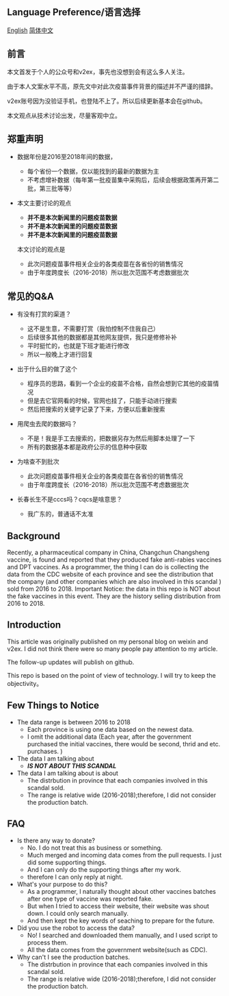 ## Language Preference/语言选择
[English](##Background)
[简体中文](##前言)
## 前言
本文首发于个人的公众号和v2ex，事先也没想到会有这么多人关注。

由于本人文案水平不高，原先文中对此次疫苗事件背景的描述并不严谨的措辞。

v2ex账号因为没验证手机，也登陆不上了。所以后续更新基本会在github。

本文观点从技术讨论出发，尽量客观中立。

## 郑重声明 

- 数据年份是2016至2018年间的数据，
    - 每个省份一个数据，仅以能找到的最新的数据为主
    - 不考虑增补数据（每年第一批疫苗集中采购后，后续会根据政策再开第二批，第三批等等）
- 本文主要讨论的观点

    - **并不是本次新闻里的问题疫苗数据**
    - **并不是本次新闻里的问题疫苗数据**
    - **并不是本次新闻里的问题疫苗数据**
    
    本文讨论的观点是
    - 此次问题疫苗事件相关企业的各类疫苗在各省份的销售情况
    - 由于年度跨度长（2016-2018）所以批次范围不考虑数据批次

## 常见的Q&A

- 有没有打赏的渠道？
    -  这不是生意，不需要打赏（我怕控制不住我自己）
    -  后续很多其他的数据都是其他网友提供，我只是修修补补
    -  平时挺忙的，也就是下班才能进行修改
    -  所以一般晚上才进行回复

- 出于什么目的做了这个 
    - 程序员的思路，看到一个企业的疫苗不合格，自然会想到它其他的疫苗情况
    - 但是去它官网看的时候，官网也挂了，只能手动进行搜索
    - 然后把搜索的关键字记录了下来，方便以后重新搜索

- 用爬虫去爬的数据吗？
    - 不是！我是手工去搜索的，把数据另存为然后用脚本处理了一下
    - 所有的数据基本都是政府公示的信息种中获取     

- 为啥查不到批次
    - 此次问题疫苗事件相关企业的各类疫苗在各省份的销售情况
    - 由于年度跨度长（2016-2018）所以批次范围不考虑数据批次

- 长春长生不是cccs吗？cqcs是啥意思？
    - 我广东的，普通话不太准
## Background
Recently, a pharmaceutical company in China, Changchun Changsheng vaccine, is found and reported that they produced fake anti-rabies vaccines and DPT vaccines. As a programmer, the thing I can do is collecting the data from the CDC website of each province and see the distribution that the company (and other companies which are also involved in this scandal ) sold from 2016 to 2018. 
Important Notice: the data in this repo is NOT about the fake vaccines in this event. They are the history selling distribution from 2016 to 2018.
## Introduction
This article was originally published on my personal blog on weixin and v2ex. I did not think there were so many people pay attention to my article.

The follow-up updates will publish on github.

This repo is based on the point of view of technology. I will try to keep the objectivity。

## Few Things to Notice
- The data range is between 2016 to 2018
    - Each province is using one data based on the newest data.
    - I omit the additional data (Each year, after the government purchased the initial vaccines, there would be second, thrid and etc. purchases. )
- The data I am talking about
    - ***IS NOT ABOUT THIS SCANDAL***
- The data I am talking about is about
    - The distrbution in province that each companies involved in this scandal sold.
    - The range is relative wide (2016-2018);therefore, I did not consider the production batch.
## FAQ
- Is there any way to donate?
    -  No. I do not treat this as business or something.
    -  Much merged and incoming data comes from the pull requests. I just did some supporting things.
    -  And I can only do the supporting things after my work.
    -  therefore I can only reply at night.
- What's your purpose to do this?
    -  As a programmer, I naturally thought about other vaccines batches after one type of vaccine was reported fake.
    -  But when I tried to access their website, their website was shout down. I could only search manually.
    -  And then kept the key words of seaching to prepare for the future.
- Did you use the robot to access the data?
    -  No! I searched and downloaded them manually, and I used script to process them.
    -  All the data comes from the government website(such as CDC).
- Why can't I see the production batches.
    - The distrbution in province that each companies involved in this scandal sold.
    - The range is relative wide (2016-2018);therefore, I did not consider the production batch.

